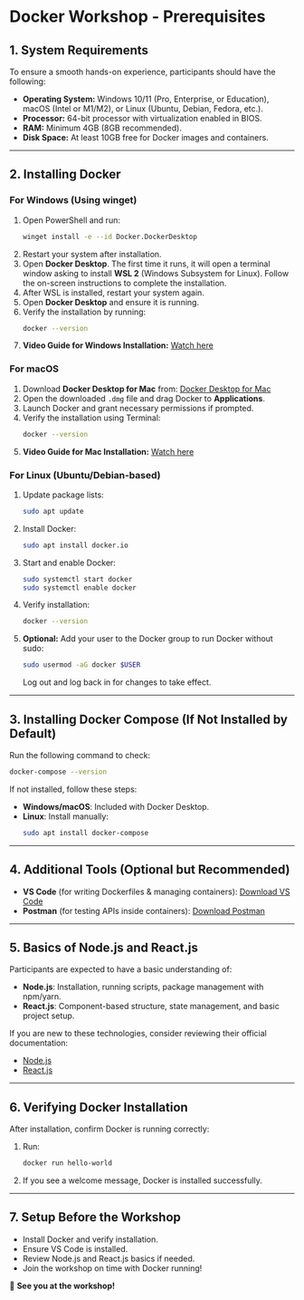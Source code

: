 # **Docker Workshop - Prerequisites**

## 1. System Requirements
To ensure a smooth hands-on experience, participants should have the following:

- **Operating System:** Windows 10/11 (Pro, Enterprise, or Education), macOS (Intel or M1/M2), or Linux (Ubuntu, Debian, Fedora, etc.).
- **Processor:** 64-bit processor with virtualization enabled in BIOS.
- **RAM:** Minimum 4GB (8GB recommended).
- **Disk Space:** At least 10GB free for Docker images and containers.

---

## 2. Installing Docker

### **For Windows (Using winget)**
1. Open PowerShell and run:
   ```sh
   winget install -e --id Docker.DockerDesktop
   ```
2. Restart your system after installation.
3. Open **Docker Desktop**. The first time it runs, it will open a terminal window asking to install **WSL 2** (Windows Subsystem for Linux). Follow the on-screen instructions to complete the installation.
4. After WSL is installed, restart your system again.
5. Open **Docker Desktop** and ensure it is running.
6. Verify the installation by running:
   ```sh
   docker --version
   ```
7. **Video Guide for Windows Installation:** [Watch here](https://www.youtube.com/watch?v=bw-bMhlhcpg)

### **For macOS**
1. Download **Docker Desktop for Mac** from: [Docker Desktop for Mac](https://www.docker.com/products/docker-desktop/)
2. Open the downloaded `.dmg` file and drag Docker to **Applications**.
3. Launch Docker and grant necessary permissions if prompted.
4. Verify the installation using Terminal:
   ```sh
   docker --version
   ```
5. **Video Guide for Mac Installation:** [Watch here](https://www.youtube.com/watch?v=-EXlfSsP49A)

### **For Linux (Ubuntu/Debian-based)**
1. Update package lists:
   ```sh
   sudo apt update
   ```
2. Install Docker:
   ```sh
   sudo apt install docker.io
   ```
3. Start and enable Docker:
   ```sh
   sudo systemctl start docker
   sudo systemctl enable docker
   ```
4. Verify installation:
   ```sh
   docker --version
   ```
5. **Optional:** Add your user to the Docker group to run Docker without sudo:
   ```sh
   sudo usermod -aG docker $USER
   ```
   Log out and log back in for changes to take effect.

---

## 3. Installing Docker Compose (If Not Installed by Default)
Run the following command to check:
```sh
docker-compose --version
```
If not installed, follow these steps:
- **Windows/macOS**: Included with Docker Desktop.
- **Linux**: Install manually:
   ```sh
   sudo apt install docker-compose
   ```

---

## 4. Additional Tools (Optional but Recommended)
- **VS Code** (for writing Dockerfiles & managing containers): [Download VS Code](https://code.visualstudio.com/)
- **Postman** (for testing APIs inside containers): [Download Postman](https://www.postman.com/downloads/)

---

## 5. Basics of Node.js and React.js
Participants are expected to have a basic understanding of:
- **Node.js**: Installation, running scripts, package management with npm/yarn.
- **React.js**: Component-based structure, state management, and basic project setup.

If you are new to these technologies, consider reviewing their official documentation:
- [Node.js](https://nodejs.org/)
- [React.js](https://react.dev/)

---

## 6. Verifying Docker Installation
After installation, confirm Docker is running correctly:
1. Run:
   ```sh
   docker run hello-world
   ```
2. If you see a welcome message, Docker is installed successfully.

---

## 7. Setup Before the Workshop
- Install Docker and verify installation.
- Ensure VS Code is installed.
- Review Node.js and React.js basics if needed.
- Join the workshop on time with Docker running!

🚀 **See you at the workshop!**